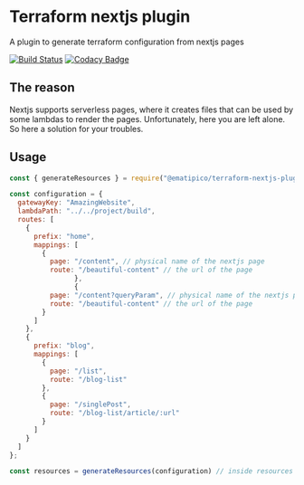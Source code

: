 # Terraform nextjs plugin

A plugin to generate terraform configuration from nextjs pages

[![Build Status](https://myburning.visualstudio.com/terraform-nextjs-plugin/_apis/build/status/ematipico.terraform-nextjs-plugin?branchName=master)](https://myburning.visualstudio.com/terraform-nextjs-plugin/_build/latest?definitionId=1&branchName=master)
[![Codacy Badge](https://api.codacy.com/project/badge/Grade/f77ac77e550449ffb821cd6e7cc4fd72)](https://www.codacy.com/app/ematipico/terraform-nextjs-plugin?utm_source=github.com&utm_medium=referral&utm_content=ematipico/terraform-nextjs-plugin&utm_campaign=Badge_Grade)

## The reason

Nextjs supports serverless pages, where it creates files that can be used by some lambdas to render the pages.
Unfortunately, here you are left alone. So here a solution for your troubles.

## Usage

```js
const { generateResources } = require("@ematipico/terraform-nextjs-plugin");

const configuration = {
  gatewayKey: "AmazingWebsite",
  lambdaPath: "../../project/build",
  routes: [
    {
      prefix: "home",
      mappings: [
        {
          page: "/content", // physical name of the nextjs page
          route: "/beautiful-content" // the url of the page
				},
				{
          page: "/content?queryParam", // physical name of the nextjs page
          route: "/beautiful-content" // the url of the page
        }
      ]
    },
    {
      prefix: "blog",
      mappings: [
        {
          page: "/list",
          route: "/blog-list"
        },
        {
          page: "/singlePost",
          route: "/blog-list/article/:url"
        }
      ]
    }
  ]
};

const resources = generateResources(configuration) // inside resources you have the terraform json configuration
```
